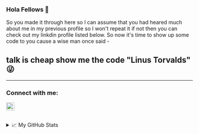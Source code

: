 ### Hola Fellows 👋

So you made it through here so I can assume that you had heared much about me in my previous profile so I won't repeat it if not then you can check out my linkdin profile listed below. So now it's time to show up some code to you cause a wise man once said -

## talk is cheap show me the code "Linus Torvalds" 😜



<!--
**itsjatin135s/itsjatin135s** is a ✨ _special_ ✨ repository because its `README.md` (this file) appears on your GitHub profile.

[![Website](https://github.com/itsjatin135s/itsjatin135s/blob/main/static/websitelogogithub.png)](https://www.mrjatin.engineer)

Here are some ideas to get you started:

- 🔭 I’m currently working on ...
- 🌱 I’m currently learning ...
- 👯 I’m looking to collaborate on ...
- 🤔 I’m looking for help with ...
- 💬 Ask me about ...
- 📫 How to reach me: ...
- 😄 Pronouns: ...
- ⚡ Fun fact: ...
-->
---

### Connect with me:
<a href="https://www.linkedin.com/in/https://www.linkedin.com/in/jatin-saini-077859172/">
  <img align="left" alt="Jatin's LinkedIN" width="22px" src="https://raw.githubusercontent.com/peterthehan/peterthehan/master/assets/linkedin.svg" />
</a>
<br />
<br />
<br />

<!--📈 My GitHub Stats

<p align="center"> <img src="https://github-readme-stats.vercel.app/api?username=itsjatin135s&show_icons=true&theme=gotham" alt="Jatin's Github Stats" />
-->
<details>
  <summary>📈 My GitHub Stats</summary>

  <img src="https://github-readme-stats.vercel.app/api?username=itsjatin135s&show_icons=true&theme=gotham" alt="Jatin's Github Stats" />
</details>
